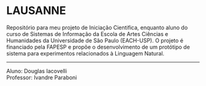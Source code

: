 LAUSANNE
==========

Repositório para meu projeto de Iniciação Cientifica, enquanto aluno do curso de Sistemas de Informação da Escola de Artes Ciências e Humanidades da Universidade de São Paulo (EACH-USP). O projeto é financiado pela FAPESP e propõe o desenvolvimento de um protótipo de sistema para experimentos relacionados à Linguagem Natural.

---------------------------

Aluno: Douglas Iacovelli<br>
Professor: Ivandre Paraboni